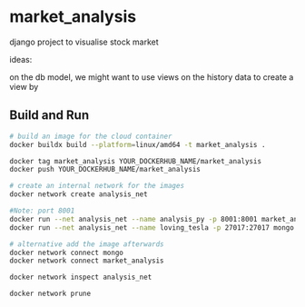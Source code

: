 # market_analysis
django project to visualise stock market




ideas:

on the db model, we might want to use views on the history data to create a view by 


## Build and Run

```sh
# build an image for the cloud container
docker buildx build --platform=linux/amd64 -t market_analysis .

docker tag market_analysis YOUR_DOCKERHUB_NAME/market_analysis
docker push YOUR_DOCKERHUB_NAME/market_analysis

# create an internal network for the images
docker network create analysis_net

#Note: port 8001
docker run --net analysis_net --name analysis_py -p 8001:8001 market_analysis
docker run --net analysis_net --name loving_tesla -p 27017:27017 mongo

# alternative add the image afterwards
docker network connect mongo
docker network connect market_analysis

docker network inspect analysis_net

docker network prune
```
